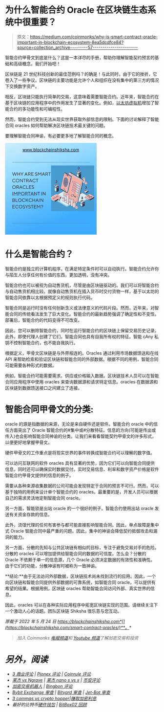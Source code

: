 # 为什么智能合约 Oracle 在区块链生态系统中很重要？

> 原文：<https://medium.com/coinmonks/why-is-smart-contract-oracle-important-in-blockchain-ecosystem-8ea5dcdfce84?source=collection_archive---------57----------------------->

智能合约甲骨文到底是什么？这是一本详尽的手册，帮助你理解智能契约预言的基础和高级概念。我们开始吧！

区块链是 21 世纪科技创新的最佳范例吗？的确是！与此同时，由于它的挫折，它卷入了一些争议。区块链的主要功能是允许个人和组织在没有集中的第三方的情况下交换数字资产。

相反，区块链只能执行简单的交易，这意味着需要智能合约。近年来，智能合约在基于区块链的应用程序中的作用发生了显著的变化。例如，[以太坊虚拟机](https://blockchainshiksha.com/ethereum-virtual-machine-evm/)增加了智能合约的多功能性和可编程性。

然而，智能合约受到无法从现实世界获取外部信息的限制。下面的讨论解释了智能合同 oracles 如何帮助解决区块链技术最关键的问题。

要理解智能合同神谕，有必要更多地了解智能合同的概念。

![](img/7d33c45ce0493598af26ed8b6dc2ee7c.png)

# 什么是智能合约？

智能合约是独立的计算机程序，在满足特定条件时可以自动执行。智能合约允许你与陌生人分享任何有价值的东西，更加透明，没有冲突。

智能合约也可以被视为自动售货机，尽管是由区块链驱动的。我们可以将智能合约与自动售货机相比较。就像自动售货机在插入货币时交付货物一样，基于以太坊的智能合同依靠以太根据预定义的规则执行代码。

智能合同是运行时没有任何创新含义或法律意义的代码片段。然而，近年来，对智能合同的传统看法发生了巨大变化。智能合约的最新趋势强调了确定性和不变性。部署后，智能合约的代码变得不可改变。

因此，您可以删除智能合约，同时在运行智能合约的区块链上保留交易历史记录。此外，即使代理人创建了它们，智能合同也具有自我所有权的特征。智能 cAny 私钥不控制智能合约，也不能自我执行。

根据定义，甲骨文区块链是与外界相连的。Oracles 通过利用市场数据馈送和在线 API 来帮助检索和验证区块链和智能合同的外部数据。根据不同的用例，智能合同可能需要各种形式的数据。

例如，智能合约可能需要需求、供应或价格输入数据。区块链技术人员可以在智能合同应用程序中使用 oracles 来查询数据源和请求特定信息。oracles 在数据源和区块链到数据馈送接口之间建立了连接。

# 智能合同甲骨文的分类:

oracle 的源是指数据的来源，无论是来自硬件还是软件。智能合约 oracle 中的信任方面突出了 Oracle 智能合约的#集中或#分散特征。信息的方向(可能是传出或传入)也会影响智能合同神谕的分类。让我们来看看智能契约甲骨文的许多形式，以便更好地掌握甲骨文。

硬件甲骨文的工作重点是将现实世界的事件转换成智能合约可以理解的数字值。

可以访问互联网的软件 oracles 具有显著的优势，因为它们可以向智能合同提供信息，同时还可以确保实时数据交付。实时交易信息、利率和数字资产价格是软件智能合约甲骨文提供的信息的例子。

需要从各种来源收集数据的公司可能会发现特定于合同的预言不可行。然而，可以基于独特的用例来设计单个智能合约的 oracles。最重要的是，开发人员可以根据自己的需求灵活地定制智能合同 oracle。

另一方面，智能锁是出站 oracle 的一个很好的例子。智能合约使用出站 oracle 发送有关资金存款的信息。

此外，流氓代理的任何有害参与都可能直接影响智能合同。因此，单点故障是集中式 Oracle 智能合同中最严重的问题。因此，集中的神谕会降低契约抵御攻击和漏洞的能力。

另一方面，分散的先知与公共区块链有相似的目标，专注于避免交易对手的危险。分散的 oracles 可以增加提供给智能合同的数据的可信度。怎么会？分散的 Oracle 不依赖于单一的信息源，几个 Oracle 必须决定数据的有效性和准确性。由于它们的功能，分散神谕有时被称为一致神谕。

**结论:**由于无法访问外部数据，区块链技术尚未找到流行的应用。因此，一个向区块链和智能合同提供外部数据的可靠系统，如智能合同 oracle，可以提供有希望的结果。根据用例，区块链 oracles 帮助智能合同访问外部、真实世界的信息。

因此，oracles 可以在各种实际应用程序中拓宽区块链实现的范围。请继续关注下一个激动人心的话题。团队区块链 Shiksha 很乐意与您互动。

*原载于 2022 年 5 月 24 日 https://blockchainshiksha.com*[](https://blockchainshiksha.com/smart-contract-oracles/)**。**

> *加入 Coinmonks [电报频道](https://t.me/coincodecap)和 [Youtube 频道](https://www.youtube.com/c/coinmonks/videos)了解加密交易和投资*

# *另外，阅读*

*   *[3 商业评论](/coinmonks/3commas-review-an-excellent-crypto-trading-bot-2020-1313a58bec92) | [Pionex 评论](https://coincodecap.com/pionex-review-exchange-with-crypto-trading-bot) | [Coinrule 评论](/coinmonks/coinrule-review-2021-a-beginner-friendly-crypto-trading-bot-daf0504848ba)*
*   *[莱杰 vs Ngrave](/coinmonks/ledger-vs-ngrave-zero-7e40f0c1d694) | [莱杰 nano s vs x](/coinmonks/ledger-nano-s-vs-x-battery-hardware-price-storage-59a6663fe3b0) | [币安评论](/coinmonks/binance-review-ee10d3bf3b6e)*
*   *[加密交易机器人](/coinmonks/crypto-trading-bot-c2ffce8acb2a) | [Bingbon 评论](https://coincodecap.com/bingbon-review)*
*   *[Bybit Exchange 审查](/coinmonks/bybit-exchange-review-dbd570019b71) | [Bityard 审查](https://coincodecap.com/bityard-reivew) | [Jet-Bot 审查](https://coincodecap.com/jet-bot-review)*
*   *[3 commas vs crypto hopper](/coinmonks/3commas-vs-pionex-vs-cryptohopper-best-crypto-bot-6a98d2baa203)|[赚取加密利息](/coinmonks/earn-crypto-interest-b10b810fdda3)*
*   *最好的比特币[硬件钱包](/coinmonks/hardware-wallets-dfa1211730c6) | [BitBox02 回顾](/coinmonks/bitbox02-review-your-swiss-bitcoin-hardware-wallet-c36c88fff29)*
